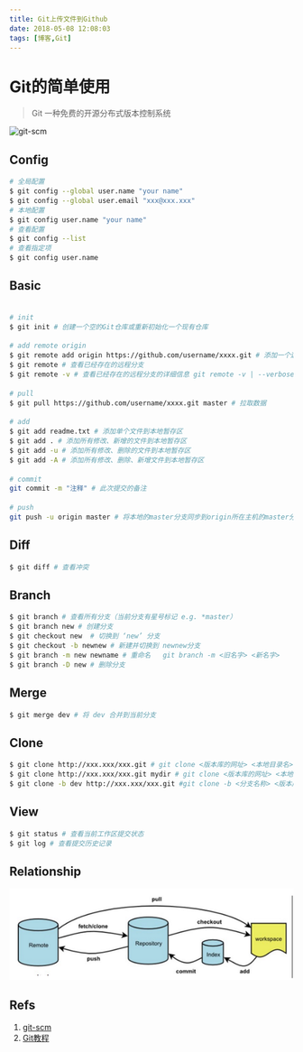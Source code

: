 ```yaml
---
title: Git上传文件到Github
date: 2018-05-08 12:08:03
tags: [博客,Git]
---
```


# Git的简单使用


> Git 一种免费的开源分布式版本控制系统

![git-scm](https://git-scm.com/images/branching-illustration@2x.png)


## Config

```bash
# 全局配置
$ git config --global user.name "your name" 
$ git config --global user.email "xxx@xxx.xxx"
# 本地配置
$ git config user.name "your name"
# 查看配置
$ git config --list
# 查看指定项
$ git config user.name
```

## Basic

```bash

# init
$ git init # 创建一个空的Git仓库或重新初始化一个现有仓库

# add remote origin
$ git remote add origin https://github.com/username/xxxx.git # 添加一个远程仓库 git remote add <shortname> <远程版本库>
$ git remote # 查看已经存在的远程分支
$ git remote -v # 查看已经存在的远程分支的详细信息 git remote -v | --verbose

# pull
$ git pull https://github.com/username/xxxx.git master # 拉取数据

# add
$ git add readme.txt # 添加单个文件到本地暂存区
$ git add . # 添加所有修改、新增的文件到本地暂存区
$ git add -u # 添加所有修改、删除的文件到本地暂存区
$ git add -A # 添加所有修改、删除、新增文件到本地暂存区

# commit
git commit -m "注释" # 此次提交的备注

# push
git push -u origin master # 将本地的master分支同步到origin所在主机的master分支


```

## Diff

```bash
$ git diff # 查看冲突
```

## Branch

```bash
$ git branch # 查看所有分支（当前分支有星号标记 e.g. *master）
$ git branch new # 创建分支
$ git checkout new  # 切换到 ‘new’ 分支
$ git checkout -b newnew # 新建并切换到 newnew分支 
$ git branch -m new newname # 重命名   git branch -m <旧名字> <新名字>
$ git branch -D new # 删除分支
```

## Merge

```bash
$ git merge dev # 将 dev 合并到当前分支
```


## Clone

```bash
$ git clone http://xxx.xxx/xxx.git # git clone <版本库的网址> <本地目录名>
$ git clone http://xxx.xxx/xxx.git mydir # git clone <版本库的网址> <本地目录名>
$ git clone -b dev http://xxx.xxx/xxx.git #git clone -b <分支名称> <版本库的网址>
```

## View

```bash
$ git status # 查看当前工作区提交状态
$ git log # 查看提交历史记录
```

## Relationship

![git-relationship](https://raw.githubusercontent.com/Yangfan2016/PicBed/master/Blog/git-map.jpg)

## Refs
1. [git-scm](https://git-scm.com/docs)
1. [Git教程](https://www.yiibai.com/git/)
